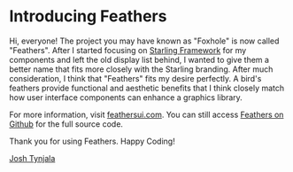 # Introducing Feathers

Hi, everyone! The project you may have known as "Foxhole" is now called "Feathers". After I started focusing on [Starling Framework](http://starling-framework.org/) for my components and left the old display list behind, I wanted to give them a better name that fits more closely with the Starling branding. After much consideration, I think that "Feathers" fits my desire perfectly. A bird's feathers provide functional and aesthetic benefits that I think closely match how user interface components can enhance a graphics library.

For more information, visit [feathersui.com](http://feathersui.com/). You can still access [Feathers on Github](http://github.com/joshtynjala/feathers) for the full source code.

Thank you for using Feathers. Happy Coding!

[Josh Tynjala](https://twitter.com/joshtynjala)